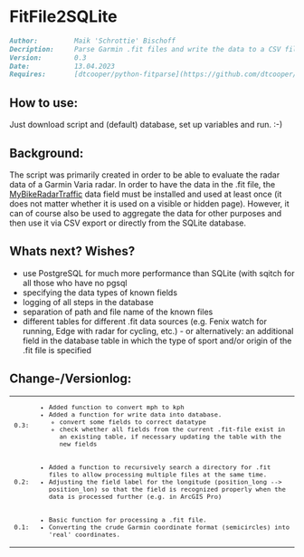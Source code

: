 # FitFile2SQLite

```markdown
Author:         Maik 'Schrottie' Bischoff
Decription:     Parse Garmin .fit files and write the data to a CSV file or database.
Version:        0.3
Date:           13.04.2023
Requires:       [dtcooper/python-fitparse](https://github.com/dtcooper/python-fitparse)
```
## How to use:

Just download script and (default) database, set up variables and run. :-)

## Background:

The script was primarily created in order to be able to evaluate the radar data of a Garmin Varia radar. In order to have the data in the .fit file, the [MyBikeRadarTraffic](https://apps.garmin.com/en-US/apps/c5d949c3-9acb-4e00-bb2d-c3b871e9e733) data field must be installed and used at least once (it does not matter whether it is used on a visible or hidden page).
However, it can of course also be used to aggregate the data for other purposes and then use it via CSV export or directly from the SQLite database.

## Whats next? Wishes?

<ul>
    <li>use PostgreSQL for much more performance than SQLite (with sqitch for all those who have no pgsql</li>
    <li>specifying the data types of known fields</li>
    <li>logging of all steps in the database</li>
    <li>separation of path and file name of the known files</li>
    <li>different tables for different .fit data sources (e.g. Fenix watch for running, Edge with radar for cycling, etc.) - or alternatively: an additional field in the database table in which the type of sport and/or origin of the .fit file is specified</li>
</ul>

## Change-/Versionlog:

<table>
    <tr>
        <td>
            <span style="font-size: 85%;font-family: monospace">0.3:</span>
        </td>
        <td>
            <ul style="font-size: 85%;font-family: monospace">
                <li>Added function to convert mph to kph</li>
                <li>Added a function for write data into database.
                    <ul>
                        <li>convert some fields to correct datatype</li>
                        <li>check whether all fields from the current .fit-file exist in an existing table, if necessary updating the table with the new fields</li>
                    </ul>
                </li>
            </ul>
        </td>
    </tr>
    <tr>
        <td>
            <span style="font-size: 85%;font-family: monospace">0.2:</span>
        </td>
        <td>
            <ul style="font-size: 85%;font-family: monospace">
                <li>Added a function to recursively search a directory for .fit files to allow processing multiple files at the same time.</li>
                <li>Adjusting the field label for the longitude (position_long --> position_lon) so that the field is recognized properly when the data is processed further (e.g. in ArcGIS Pro)</li>
            </ul>
        </td>
    </tr>
    <tr>
        <td>
            <span style="font-size: 85%;font-family: monospace">0.1:</span>
        </td>
        <td>
            <ul style="font-size: 85%;font-family: monospace">
                <li>Basic function for processing a .fit file.</li>
                <li>Converting the crude Garmin coordinate format (semicircles) into 'real' coordinates.</li>
            </ul>
        </td>
    </tr>
</table>
